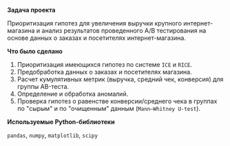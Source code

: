 **Задача проекта**

Приоритизация гипотез для увеличения выручки крупного интернет-магазина и анализ результатов проведенного A/B тестирования на основе данных о заказах и посетителях интернет-магазина.

**Что было сделано**

1. Приоритизация имеющихся гипотез по системе `ICE` и `RICE`.
2. Предобработка данных о заказах и посетителях магазина.
3. Расчет кумулятивных метрик (выручка, средний чек, конверсия) для группы AB-теста.
4. Определение и обработка аномалий.
5. Проверка гипотез о равенстве конверсии/среднего чека в группах по "сырым" и по "очищенным" данным (`Mann–Whitney U-test`).

**Используемые Python-библиотеки**

`pandas`, `numpy`, `matplotlib`, `scipy`
